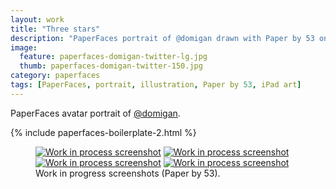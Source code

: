 ```yaml
---
layout: work
title: "Three stars"
description: "PaperFaces portrait of @domigan drawn with Paper by 53 on an iPad."
image: 
  feature: paperfaces-domigan-twitter-lg.jpg
  thumb: paperfaces-domigan-twitter-150.jpg
category: paperfaces
tags: [PaperFaces, portrait, illustration, Paper by 53, iPad art]
---
```


PaperFaces avatar portrait of <a href="http://twitter.com/domigan">@domigan</a>.

{% include paperfaces-boilerplate-2.html %}

<figure class="half">
	<a href="{{ site.url }}/images/paperfaces-domigan-process-1-lg.jpg"><img src="{{ site.url }}/images/paperfaces-domigan-process-1-600.jpg" alt="Work in process screenshot"></a>
	<a href="{{ site.url }}/images/paperfaces-domigan-process-2-lg.jpg"><img src="{{ site.url }}/images/paperfaces-domigan-process-2-600.jpg" alt="Work in process screenshot"></a>
	<a href="{{ site.url }}/images/paperfaces-domigan-process-3-lg.jpg"><img src="{{ site.url }}/images/paperfaces-domigan-process-3-600.jpg" alt="Work in process screenshot"></a>
	<a href="{{ site.url }}/images/paperfaces-domigan-process-4-lg.jpg"><img src="{{ site.url }}/images/paperfaces-domigan-process-4-600.jpg" alt="Work in process screenshot"></a>
	<figcaption>Work in progress screenshots (Paper by 53).</figcaption>
</figure>